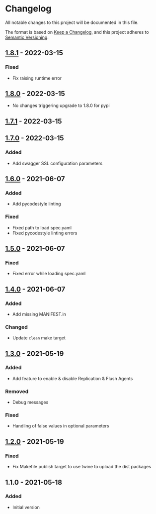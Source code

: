 # Changelog

All notable changes to this project will be documented in this file.

The format is based on [Keep a Changelog](https://keepachangelog.com/en/1.0.0/),
and this project adheres to [Semantic Versioning](https://semver.org/spec/v2.0.0.html).

## [1.8.1] - 2022-03-15
### Fixed
- Fix raising runtime error

## [1.8.0] - 2022-03-15

- No changes triggering upgrade to 1.8.0 for pypi

## [1.7.1] - 2022-03-15

## [1.7.0] - 2022-03-15
### Added
- Add swagger SSL configuration parameters

## [1.6.0] - 2021-06-07
### Added
- Add pycodestyle linting

### Fixed
- Fixed path to load spec.yaml
- Fixed pycodestyle linting errors

## [1.5.0] - 2021-06-07
### Fixed
- Fixed error while loading spec.yaml

## [1.4.0] - 2021-06-07
### Added
- Add missing MANIFEST.in

### Changed
- Update `clean` make target

## [1.3.0] - 2021-05-19
### Added
- Add feature to enable & disable Replication & Flush Agents

### Removed
- Debug messages

### Fixed
- Handling of false values in optional parameters

## [1.2.0] - 2021-05-19
### Fixed
- Fix Makefile publish target to use twine to upload the dist packages

## 1.1.0 - 2021-05-18
### Added
- Initial version

[1.8.1]: https://github.com/shinesolutions/pythonaem/compare/1.8.0...1.8.1
[1.8.0]: https://github.com/shinesolutions/pythonaem/compare/1.7.1...1.8.0
[1.7.1]: https://github.com/shinesolutions/pythonaem/compare/1.7.0...1.7.1
[1.7.0]: https://github.com/shinesolutions/pythonaem/compare/1.6.0...1.7.0
[1.6.0]: https://github.com/shinesolutions/pythonaem/compare/1.5.0...1.6.0
[1.5.0]: https://github.com/shinesolutions/pythonaem/compare/1.4.0...1.5.0
[1.4.0]: https://github.com/shinesolutions/pythonaem/compare/1.3.0...1.4.0
[1.3.0]: https://github.com/shinesolutions/pythonaem/compare/1.2.0...1.3.0
[1.2.0]: https://github.com/shinesolutions/pythonaem/compare/1.1.0...1.2.0
